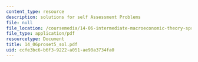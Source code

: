 ```yaml
---
content_type: resource
description: solutions for self Assessment Problems
file: null
file_location: /coursemedia/14-06-intermediate-macroeconomic-theory-spring-2004/ccfe3bc6b6f39222a051ae98a3734fa0_14_06proset5_sol.pdf
file_type: application/pdf
resourcetype: Document
title: 14_06proset5_sol.pdf
uid: ccfe3bc6-b6f3-9222-a051-ae98a3734fa0
---
```

